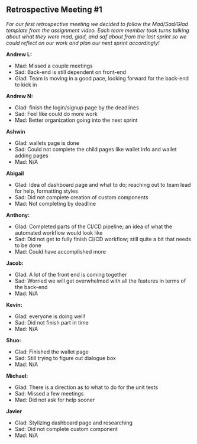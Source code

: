 ## Retrospective Meeting #1

_For our first retrospective meeting we decided to follow the Mad/Sad/Glad template from the assignment video. Each team member took turns talking about what they were mad, glad, and saf about from the last sprint so we could reflect on our work and plan our next sprint accordingly!_

**Andrew L:**
- Mad: Missed a couple meetings
- Sad: Back-end is still dependent on front-end
- Glad: Team is moving in a good pace, looking forward for the back-end to kick in 

**Andrew N:**
- Glad: finish the login/signup page by the deadlines
- Sad: Feel like could do more work
- Mad: Better organization going into the next sprint

**Ashwin**
- Glad: wallets page is done
- Sad: Could not complete the child pages like wallet info and wallet adding pages
- Mad: N/A

**Abigail**
- Glad: Idea of dashboard page and what to do; reaching out to team lead for help, formatting styles
- Sad: Did not complete creation of custom components 
- Mad: Not completing by deadline

**Anthony:**
- Glad: Completed parts of the CI/CD pipeline; an idea of what the automated workflow would look like
- Sad: Did not get to fully finish CI/CD workflow; still quite a bit that needs to be done
- Mad: Could have accomplished more

**Jacob:**
- Glad: A lot of the front end is coming together
- Sad: Worried we will get overwhelmed with all the features in terms of the back-end
- Mad: N/A

**Kevin:**
- Glad: everyone is doing well! 
- Sad: Did not finish part in time
- Mad: N/A

**Shuo:**
- Glad: Finished the wallet page
- Sad: Still trying to figure out dialogue box
- Mad: N/A

**Michael:**
- Glad: There is a direction as to what to do for the unit tests
- Sad: Missed a few meetings
- Mad: Did not ask for help sooner 

**Javier**
- Glad: Stylizing dashboard page and researching 
- Sad: Did not complete custom component
- Mad: N/A
